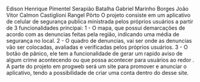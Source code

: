 Edison Henrique Pimentel Serapião Batalha
Gabriel Marinho Borges
João Vitor Calmon Castiglioni Rangel Pôrto
O projeto consiste em um aplicativo de celular de segurança publica ministrada pelos próprios usuários a partir de 3 funcionalidades principai:
1 - O mapa, que possui demarcações de acordo com as denuncias feitas pela região, indicando uma média de segurança no local.
2 - O quadro de denuncias, vai ser onde as denuncias vão ser colocadas, avaliadas e verificadas pelos próprios usuários.
3 - O botão de pânico, ele tem a funcionalidade de gerar um rapido aviso de algum crime acontecendo ou que possa acontecer para usuários ao redor .
A parte do projeto em progweb será um site para promover e anunciar o aplicativo, tendo a possibilidade de criar uma conta dentro do desse site.
